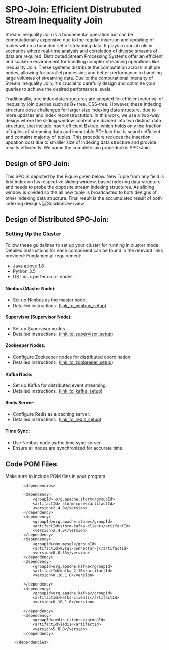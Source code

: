 # SPO-Join: Efficient Distrubuted Stream Inequality Join

Stream Inequality Join is a fundamental operation but can be computationally expensive due to the regular insertion and updating of tuples within a bounded set of streaming data. It plays a crucial role in scenarios where real-time analysis and correlation of diverse streams of data are required. Distributed Stream Processing Systems offer an efficient and scalable environment for handling complex streaming operations like Inequality Join. These systems distribute the computation across multiple nodes, allowing for parallel processing and better performance in handling large volumes of streaming data. Due to the computational intensity of Stream Inequality Join, it's crucial to carefully design and optimize your queries to achieve the desired performance levels.


Traditionally, tree index data structures are adopted for efficient reterival of inequality join queries such as B+ tree, CSS-tree. However, these indexing structure pose challenges for larger size indexing data structure, due to more updates and index reconstructution. In this work, we use a two-way design where the sliding window content are divided into two distinct data structure, that include insert efficient B+tree, which holds only the fraction of tuples of streaming data and immutable PO-Join that is search efficient and contains majority of tuples. This procedure reduces the insertion updation cost due to smaller size of indexing data structure and provide results efficiently. We name the complete join procedure is SPO-Join.
## Design of SPO Join:
This SPO is depicted by the Figure given below. New Tuple from any field is first index on his respective sliding window, based indexing data structure and needs to probe the opposite stream indexing structures. As sliding window is divided so the all new tuple is broadcasted to both designs of other indexing data structure. Final result is the accumulated result of both indexing designs
![SolutionOverview](https://github.com/AdeelAslamUnimore/StreamIEJoin/assets/98392202/2c60419c-28bd-4f94-960a-68e515f31fe3) 
## Design of Distributed SPO-Join:
### Setting Up the Cluster

Follow these guidelines to set up your cluster for running in cluster mode. Detailed instructions for each component can be found in the relevant links provided:
Fundamental requirement:
- Java above 1.8
- Python 3.5
- OS Linux perfer on all nodes

#### Nimbus (Master Node):
- Set up Nimbus as the master node.
- Detailed instructions: ([link_to_nimbus_setup](https://storm.apache.org/))

#### Supervisor (Supervisor Node):
- Set up Supervisor nodes.
- Detailed instructions: ([link_to_supervisor_setup](https://storm.apache.org/))

#### Zookeeper Nodes:
- Configure Zookeeper nodes for distributed coordination.
- Detailed instructions: ([link_to_zookeeper_setup](https://zookeeper.apache.org/))

#### Kafka Node:
- Set up Kafka for distributed event streaming.
- Detailed instructions: ([link_to_kafka_setup](https://kafka.apache.org/))

#### Redis Server:
- Configure Redis as a caching server.
- Detailed instructions: ([link_to_redis_setup](https://redis.io/))

#### Time Sync:
- Use Nimbus node as the time sync server.
- Ensure all nodes are synchronized for accurate time.
## Code POM Files
Make sure to include POM files in your program
```
        <dependencies>

        <dependency>
            <groupId> org.apache.storm</groupId>
            <artifactId> storm-core</artifactId>
            <version>2.4.0</version>
        </dependency>
        <dependency>
            <groupId>org.apache.storm</groupId>
            <artifactId>storm-kafka-client</artifactId>
            <version>2.4.0</version>
        </dependency>
        <dependency>
            <groupId>com.mysql</groupId>
            <artifactId>mysql-connector-j</artifactId>
            <version>8.0.33</version>
        </dependency>
        <dependency>
            <groupId>org.apache.kafka</groupId>
            <artifactId>kafka_2.10</artifactId>
            <version>0.10.1.0</version>

        </dependency>
        <dependency>
            <groupId>org.apache.kafka</groupId>
            <artifactId>kafka-clients</artifactId>
            <version>0.10.1.0</version>

        </dependency>
        <dependency>
            <groupId>redis.clients</groupId>
            <artifactId>jedis</artifactId>
            <version>5.0.0</version>
        </dependency>

    </dependencies>
```



